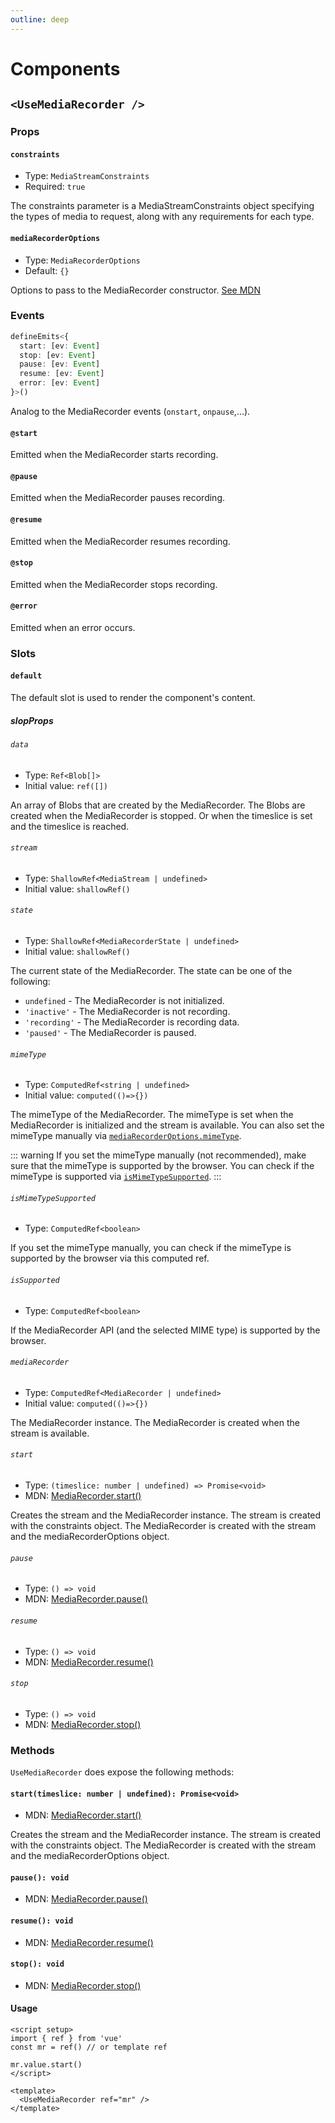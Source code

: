 ```yaml
---
outline: deep
---
```

# Components

## `<UseMediaRecorder />`

### Props

#### `constraints`

- Type: `MediaStreamConstraints`
- Required: `true`

The constraints parameter is a MediaStreamConstraints object specifying the types of media to request, along with any
requirements for each type.

#### `mediaRecorderOptions`

- Type: `MediaRecorderOptions`
- Default: `{}`

Options to pass to the MediaRecorder constructor. [See MDN](https://developer.mozilla.org/en-US/docs/Web/API/MediaRecorder/MediaRecorder#options)

### Events

```ts
defineEmits<{
  start: [ev: Event]
  stop: [ev: Event]
  pause: [ev: Event]
  resume: [ev: Event]
  error: [ev: Event]
}>()
```

Analog to the MediaRecorder events (`onstart`, `onpause`,...).

#### `@start`

Emitted when the MediaRecorder starts recording.

#### `@pause`

Emitted when the MediaRecorder pauses recording.

#### `@resume`

Emitted when the MediaRecorder resumes recording.

#### `@stop`

Emitted when the MediaRecorder stops recording.

#### `@error`

Emitted when an error occurs.

### Slots

#### `default`

The default slot is used to render the component's content.

##### slopProps

###### `data`

- Type: `Ref<Blob[]>`
- Initial value: `ref([])`

An array of Blobs that are created by the MediaRecorder. The Blobs are created when the MediaRecorder is stopped. Or
when the timeslice is set and the timeslice is reached.

###### `stream`

- Type: `ShallowRef<MediaStream | undefined>`
- Initial value: `shallowRef()`

###### `state`

- Type: `ShallowRef<MediaRecorderState | undefined>`
- Initial value: `shallowRef()`

The current state of the MediaRecorder. The state can be one of the following:

- `undefined` - The MediaRecorder is not initialized.
- `'inactive'` - The MediaRecorder is not recording.
- `'recording'` - The MediaRecorder is recording data.
- `'paused'` - The MediaRecorder is paused.

###### `mimeType`

- Type: `ComputedRef<string | undefined>`
- Initial value: `computed(()=>{})`

The mimeType of the MediaRecorder. The mimeType is set when the MediaRecorder is initialized and the stream is
available. You can also set the mimeType manually via [`mediaRecorderOptions.mimeType`](#mediarecorderoptions).

::: warning
If you set the mimeType manually (not recommended), make sure that the mimeType is supported by the browser. You can
check if the mimeType
is supported via [`isMimeTypeSupported`](#ismimetypesupported).
:::

###### `isMimeTypeSupported`

- Type: `ComputedRef<boolean>`

If you set the mimeType manually, you can check if the mimeType is supported by the browser via this computed ref.

###### `isSupported`

- Type: `ComputedRef<boolean>`

If the MediaRecorder API (and the selected MIME type) is supported by the browser.

###### `mediaRecorder`

- Type: `ComputedRef<MediaRecorder | undefined>`
- Initial value: `computed(()=>{})`

The MediaRecorder instance. The MediaRecorder is created when the stream is available.

###### `start`

- Type: `(timeslice: number | undefined) => Promise<void>`
- MDN: [MediaRecorder.start()](https://developer.mozilla.org/en-US/docs/Web/API/MediaRecorder/start)

Creates the stream and the MediaRecorder instance. The stream is created with the constraints object. The MediaRecorder
is created with the stream and the mediaRecorderOptions object.

###### `pause`

- Type: `() => void`
- MDN: [MediaRecorder.pause()](https://developer.mozilla.org/en-US/docs/Web/API/MediaRecorder/pause)

###### `resume`

- Type: `() => void`
- MDN: [MediaRecorder.resume()](https://developer.mozilla.org/en-US/docs/Web/API/MediaRecorder/resume)

###### `stop`

- Type: `() => void`
- MDN: [MediaRecorder.stop()](https://developer.mozilla.org/en-US/docs/Web/API/MediaRecorder/stop)

### Methods

`UseMediaRecorder` does expose the following methods:

#### `start(timeslice: number | undefined): Promise<void>`

- MDN: [MediaRecorder.start()](https://developer.mozilla.org/en-US/docs/Web/API/MediaRecorder/start)

Creates the stream and the MediaRecorder instance. The stream is created with the constraints object. The MediaRecorder
is created with the stream and the mediaRecorderOptions object.

#### `pause(): void`

- MDN: [MediaRecorder.pause()](https://developer.mozilla.org/en-US/docs/Web/API/MediaRecorder/pause)

#### `resume(): void`

- MDN: [MediaRecorder.resume()](https://developer.mozilla.org/en-US/docs/Web/API/MediaRecorder/resume)

#### `stop(): void`

- MDN: [MediaRecorder.stop()](https://developer.mozilla.org/en-US/docs/Web/API/MediaRecorder/stop)

#### Usage

```vue
<script setup>
import { ref } from 'vue'
const mr = ref() // or template ref

mr.value.start()
</script>

<template>
  <UseMediaRecorder ref="mr" />
</template>
```
